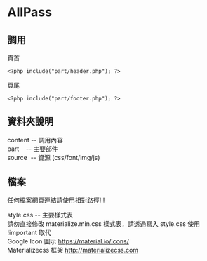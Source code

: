 # AllPass




## 調用

 頁首

```
<?php include("part/header.php"); ?>
```




 頁尾
 

```
<?php include("part/footer.php"); ?>
```




## 資料夾說明 

content -- 調用內容
<br>
part    -- 主要部件
<br>
source  -- 資源 (css/font/img/js)


## 檔案

任何檔案網頁連結請使用相對路徑!!!

style.css -- 主要樣式表
<br>
請勿直接修改 materialize.min.css 樣式表，請透過寫入 style.css 使用 !important 取代
<br>
Google Icon 圖示 
https://material.io/icons/ 
<br>
Materializecss 框架
http://materializecss.com
